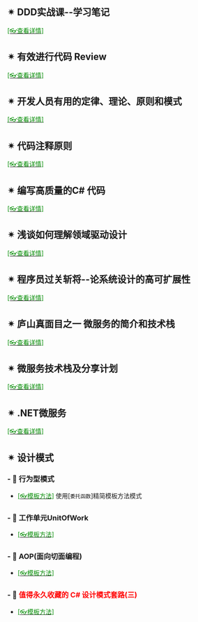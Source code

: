 <br/>

## ✴ DDD实战课--学习笔记

[<span style='color:#008B00'>[👓查看详情]</span>](https://mp.weixin.qq.com/s?__biz=MzAwNTMxMzg1MA==&mid=2654082879&idx=4&sn=98d2a0ca948d0a1a8aaa43582a513daf&chksm=80d8336ab7afba7c388f0ca6d580e0e8c893d165cb08b9e1873d375f559cf1c44ad7bb6010cb&mpshare=1&scene=23&srcid=0314CKouaASPviDC5i5QyQwt&sharer_sharetime=1615685898948&sharer_shareid=59de2f213c6a6639f6a4600116f6fabf#rd ':target=_blank') 

## ✴ 有效进行代码 Review

[<span style='color:#008B00'>[👓查看详情]</span>](https://mp.weixin.qq.com/s?__biz=MzI3MDE0NzYwNA==&mid=2651441474&idx=3&sn=499397848b67ebce4e5005987966b5e8&chksm=f128e039c65f692febac0bcf7070769e4b6efa017e242f0793ba0f6bbb539187790e87d5e3d5&mpshare=1&scene=23&srcid=12074LefjUlPnqVsbMKzWlK6&sharer_sharetime=1607323101603&sharer_shareid=59de2f213c6a6639f6a4600116f6fabf#rd ':target=_blank') 

## ✴ 开发人员有用的定律、理论、原则和模式

[<span style='color:#008B00'>[👓查看详情]</span>](https://mp.weixin.qq.com/s?__biz=MzI3MDE0NzYwNA==&mid=2651442023&idx=2&sn=2c32d4079aaf0f39ae7066ed4bed7cb9&chksm=f128e21cc65f6b0a277baedb70ed7d1cbe181bac50d993296a6345e8a5a026efd60b356ad606&mpshare=1&scene=23&srcid=01106BKzmqbPTMFvwS4aMyI9&sharer_sharetime=1610286186487&sharer_shareid=59de2f213c6a6639f6a4600116f6fabf#rd ':target=_blank') 

## ✴ 代码注释原则

[<span style='color:#008B00'>[👓查看详情]</span>](https://mp.weixin.qq.com/s?__biz=MzU4ODI1MjA3NQ==&mid=2247495674&idx=1&sn=1416e0a24274e363265fbcee67e4c83c&chksm=fddd393ecaaab028c571a477cee87004639f1a7f658b334bb4f365e539b23f71c07eaf724f4d&scene=132#wechat_redirect ':target=_blank') 

## ✴ 编写高质量的C# 代码

[<span style='color:#008B00'>[👓查看详情]</span>](https://mp.weixin.qq.com/s?__biz=MjM5MzI5Mzg1OA==&mid=2247485701&idx=1&sn=575cd19927bb6904396feb80b925e3ce&chksm=a6987a4891eff35e4bc9c0df55ccbe6c674252540a4e2748c02cc9395abd93faa70e1ca53c9b&mpshare=1&scene=23&srcid=0126DtYnGIDjzXb6TkU5LsAJ&sharer_sharetime=1611629308347&sharer_shareid=59de2f213c6a6639f6a4600116f6fabf#rd ':target=_blank') 

## ✴ 浅谈如何理解领域驱动设计

[<span style='color:#008B00'>[👓查看详情]</span>](https://mp.weixin.qq.com/s?__biz=MjM5MzI5Mzg1OA==&mid=2247488533&idx=2&sn=1062a5b25c01ff2898cae99d873bbee6&chksm=a698675891efee4e5f8e602abbfe9a2cd2165bf0ed9f84b19f69a84690b44e65537b1ea9fa1a&mpshare=1&scene=23&srcid=0208JS4cABGdT3BE6O7qekvD&sharer_sharetime=1612769636084&sharer_shareid=59de2f213c6a6639f6a4600116f6fabf#rd ':target=_blank') 

## ✴ 程序员过关斩将--论系统设计的高可扩展性

[<span style='color:#008B00'>[👓查看详情]</span>](https://mp.weixin.qq.com/s?__biz=MzAwNTMxMzg1MA==&mid=2654081519&idx=1&sn=7c2bff694ddbfed6cbb0fee76d71643c&chksm=80d835bab7afbcac7e268d5570fa50ae2300f94eaec0455def0dfd781ba9bcd9449b7316ce11&mpshare=1&scene=23&srcid=0213fsYcAvgLzmRsUAc4Wt1y&sharer_sharetime=1613185056581&sharer_shareid=59de2f213c6a6639f6a4600116f6fabf#rd ':target=_blank') 

## ✴ 庐山真面目之一 微服务的简介和技术栈

[<span style='color:#008B00'>[👓查看详情]</span>](https://mp.weixin.qq.com/s?__biz=MzAwNTMxMzg1MA==&mid=2654081659&idx=3&sn=2f2acecc45737868361df7f6329c37bd&chksm=80d8362eb7afbf38b87a27a82a3fa87eba1f65e31150575035fe23eb45ec03a684991afc1635&mpshare=1&scene=23&srcid=0213xLbzU2Bbg5oOVwPiVLeK&sharer_sharetime=1613185247031&sharer_shareid=59de2f213c6a6639f6a4600116f6fabf#rd ':target=_blank') 

## ✴ 微服务技术栈及分享计划

[<span style='color:#008B00'>[👓查看详情]</span>](https://mp.weixin.qq.com/s?__biz=MzAwNTMxMzg1MA==&mid=2654081793&idx=1&sn=e6c93cf328ffe123064708141331b20d&chksm=80d83754b7afbe42c7f3bd97907e4baba424919f9f134dd42373584032bb1a9e293753c15b22&mpshare=1&scene=23&srcid=0213rauCQX12DVEzvJL5P68m&sharer_sharetime=1613185331862&sharer_shareid=59de2f213c6a6639f6a4600116f6fabf#rd ':target=_blank') 

## ✴ .NET微服务

[<span style='color:#008B00'>[👓查看详情]</span>](https://mp.weixin.qq.com/s?__biz=MzAwNTMxMzg1MA==&mid=2654082576&idx=4&sn=66d37e5e713762103fdc6f3aa9a4e1b3&chksm=80d83245b7afbb53bef0d09542ca1dfd4090ffc597734ffacecc215072da18d7f25f4890a28a&mpshare=1&scene=23&srcid=0216AOzWhY729V2KFmVealkF&sharer_sharetime=1613459223304&sharer_shareid=59de2f213c6a6639f6a4600116f6fabf#rd ':target=_blank') 

## ✴ 设计模式

### \- 🔸 行为型模式

- [<span style='color:#008B00'>[👓模板方法]</span>](https://mp.weixin.qq.com/s?__biz=MjM5MzI5Mzg1OA==&mid=2247483709&idx=1&sn=e09ca49378408dff234e058ae92e084f&chksm=a698727091effb66d17d39af3336fc5ec46e2f881f9d1f2aee59fabee41dff5a506bac09e697&mpshare=1&scene=23&srcid=0112F5HgigHwWUHD1dtLEgmH&sharer_sharetime=1610435967375&sharer_shareid=59de2f213c6a6639f6a4600116f6fabf#rd ':target=_blank') 使用[`委托函数`]精简模板方法模式

### \- 🔸 工作单元UnitOfWork

- [<span style='color:#008B00'>[👓模板方法]</span>](https://mp.weixin.qq.com/s?__biz=MzAwNTMxMzg1MA==&mid=2654083006&idx=2&sn=eb61e17e5fd9613dc8ff9d1577f3d7eb&chksm=80d833ebb7afbafd99c97de41ac6df6d71aed35463bc53c3a631a313d9096fb98276a583b66a&mpshare=1&scene=23&srcid=0323woQUiqwLtALb4Hxmv05o&sharer_sharetime=1616454227240&sharer_shareid=59de2f213c6a6639f6a4600116f6fabf#rd ':target=_blank') 

### \- 🔸 AOP(面向切面编程)

- [<span style='color:#008B00'>[👓模板方法]</span>](https://mp.weixin.qq.com/s?__biz=MjM5MzI5Mzg1OA==&mid=2247489602&idx=3&sn=e0d867905afd0772bbb31f789f62d5f8&chksm=a6986b0f91efe219ef947e43cdc896d33c751f8d60b844f211b08ae2b7ca0e414ef89f1c6df6&mpshare=1&scene=23&srcid=0610hzeR3mpK0JLO732AHXhA&sharer_sharetime=1623316736465&sharer_shareid=59de2f213c6a6639f6a4600116f6fabf#rd ':target=_blank') 

### \- 🔸 <span style='color:red'>值得永久收藏的 C# 设计模式套路(三)</span>

- [<span style='color:#008B00'>[👓模板方法]</span>](https://mp.weixin.qq.com/s?__biz=MzAwNTMxMzg1MA==&mid=2654086943&idx=7&sn=08867e7f7b5285fa49ee0755add2c44e&chksm=80d8034ab7af8a5c6812adf8ccbb8006455523c79802bbb15e504ebc73b2a75f87437ace8b95&mpshare=1&scene=23&srcid=1202n5FXeT7VoDdid6whHDZD&sharer_sharetime=1638405942101&sharer_shareid=59de2f213c6a6639f6a4600116f6fabf#rd ':target=_blank') 

